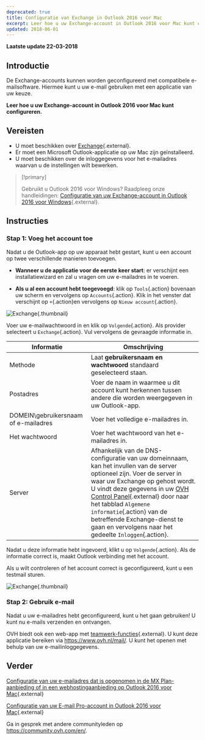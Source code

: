 ```yaml
---
deprecated: true
title: Configuratie van Exchange in Outlook 2016 voor Mac
excerpt: Leer hoe u uw Exchange-account in Outlook 2016 voor Mac kunt configureren
updated: 2018-06-01
---
```


**Laatste update 22-03-2018**

## Introductie

De Exchange-accounts kunnen worden geconfigureerd met compatibele e-mailsoftware.  Hiermee kunt u uw e-mail gebruiken met een applicatie van uw keuze.

**Leer hoe u uw Exchange-account in Outlook 2016 voor Mac kunt configureren.**

## Vereisten

- U moet beschikken over [Exchange](https://www.ovh.com/nl/emails/){.external}.
- Er moet een Microsoft Outlook-applicatie op uw Mac zijn geïnstalleerd. 
- U moet beschikken over de inloggegevens voor het e-mailadres waarvan u de instellingen wilt bewerken.

> [!primary]
>
> Gebruikt u Outlook 2016 voor Windows? Raadpleeg onze handleidingen: [Configuratie van uw Exchange-account in Outlook 2016 voor Windows](/pages/web/microsoft-collaborative-solutions/how_to_configure_outlook_2016){.external}.
>

## Instructies

### Stap 1: Voeg het account toe

Nadat u de Outlook-app op uw apparaat hebt gestart, kunt u een account op twee verschillende manieren toevoegen.

- **Wanneer u de applicatie voor de eerste keer start**: er verschijnt een installatiewizard en zal u vragen om uw e-mailadres in te voeren.

- **Als u al een account hebt toegevoegd**: klik op `Tools`{.action} bovenaan uw scherm en vervolgens op `Accounts`{.action}. Klik in het venster dat verschijnt op `+`{.action}en vervolgens op `Nieuw account`{.action}.

![Exchange](images/configuration-outlook-2016-mac-step1.png){.thumbnail}

Voer uw e-mailwachtwoord in en klik op `Volgende`{.action}. Als provider selecteert u `Exchange`{.action}. Vul vervolgens de gevraagde informatie in.

|Informatie|Omschrijving|
|---|---|
|Methode|Laat **gebruikersnaam en wachtwoord** standaard geselecteerd staan.|
|Postadres|Voer de naam in waarmee u dit account kunt herkennen tussen andere die worden weergegeven in uw Outlook-app.|
|DOMEIN\gebruikersnaam of e-mailadres|Voer het volledige e-mailadres in. |
|Het wachtwoord|Voer het wachtwoord van het e-mailadres in. |
|Server|Afhankelijk van de DNS-configuratie van uw domeinnaam, kan het invullen van de server optioneel zijn. Voer de server in waar uw Exchange op gehost wordt. U vindt deze gegevens in uw [OVH Control Panel](https://www.ovh.com/auth/?action=gotomanager&from=https://www.ovh.nl/&ovhSubsidiary=nl){.external} door naar het tabblad `Algemene informatie`{.action} van de betreffende Exchange-dienst te gaan en vervolgens naar het gedeelte `Inloggen`{.action}.|

Nadat u deze informatie hebt ingevoerd, klikt u op `Volgende`{.action}. Als de informatie correct is, maakt Outlook verbinding met het account.

Als u wilt controleren of het account correct is geconfigureerd, kunt u een testmail sturen.

![Exchange](images/configuration-exchange-outlook-2016-mac-step2.png){.thumbnail}

### Stap 2: Gebruik e-mail

Nadat u uw e-mailadres hebt geconfigureerd, kunt u het gaan gebruiken! U kunt nu e-mails verzenden en ontvangen.

OVH biedt ook een web-app met [teamwerk-functies](https://www.ovh.com/nl/emails/){.external}. U kunt deze applicatie bereiken via <https://www.ovh.nl/mail/>. U kunt het openen met behulp van uw e-mailinloggegevens.

## Verder

[Configuratie van uw e-mailadres dat is opgenomen in de MX Plan-aanbieding of in een webhostingaanbieding op Outlook 2016 voor Mac](/pages/web/emails/how_to_configure_outlook_2016_mac){.external}

[Configuratie van uw E-mail Pro-account in Outlook 2016 voor Mac](/pages/web/emails-pro/how_to_configure_outlook_2016_mac){.external}

Ga in gesprek met andere communityleden op <https://community.ovh.com/en/>.